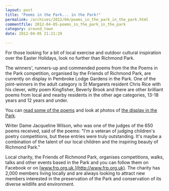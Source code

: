 ```yaml
---
layout: post
title: "Poems in the Park... in the Park!"
permalink: /archives/2012/04/poems_in_the_park_in_the_park.html
commentfile: 2012-04-05-poems_in_the_park_in_the_park
category: around_town
date: 2012-04-05 21:21:29

---
```


For those looking for a bit of local exercise and outdoor cultural inspiration over the Easter Holidays, look no further than Richmond Park.

The winners', runners-up and commended poems from the the Poems in the Park competition, organised by the Friends of Richmond Park, are currently on display in Pembroke Lodge Gardens in the Park. One of the joint-winners in the adult category is St Margarets resident Chris Rice with his clever, witty poem Kingfisher, Beverly Brook and there are other brilliant poems from local and nearby residents in the other age categories, 13-18 years and 12 years and under.

You can [read some of the poems](http://www.frp.org.uk/news/177-poetry-winners-celebrated) and look at photos of [the display in the Park](http://www.facebook.com/#!/thefriendsofrichmondpark).

Writer Dame Jacqueline Wilson, who was one of the judges of the 650 poems received, said of the poems: "I'm a veteran of judging children's poetry competitions, but these entries were truly outstanding. It's maybe a combination of the talent of our local children and the inspiring beauty of Richmond Park."

Local charity, the Friends of Richmond Park, organises competitions, walks, talks and other events based in the Park and you can follow them on Facebook or on [www.frp.org.uk.](http://www.frp.org.uk). The charity has 2,000 members living locally and are always looking to attract new members interested in the preservation of the Park and conservation of its diverse wildlife and environment.
